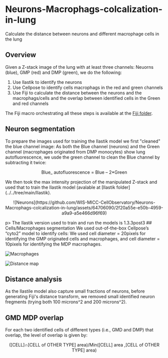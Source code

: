 # Neurons-Macrophags-colcalization-in-lung
Calculate the distance between neurons and different macrophage cells in the lung
## Overview
Given a Z-stack image of the lung with at least three channels: Neuorns (blue), GMP (red) and DMP (green), we do the following:
1. Use Ilastik to identify the neurons
2. Use Cellpose to identify cells macrophags in the red and green channels
3. Use Fiji to calculate the distance between the neurons and the macrophags/cells and the overlap between identified cells in the Green and red channels

The Fiji macro orchestrating all these steps is available at the [Fiji folder](../../tree/main/Fiji).

## Neuron segmentation
To prepare the images used for training the Ilastik model we first "cleaned" the blue channel image: As both the Blue channel (neurons) and the Green channel (macrophages originated from DMP monocytes) show lung autofluorescence, we usde the green channel to clean the Blue channel by subtracting it twice:
<p align="center">Blue_ autofluorescence = Blue – 2*Green</p>
We then took the max intensity projection of the manipulated Z-stack and used that to train the Ilastik model (avalable at [Ilastik folder](../../tree/main/Ilastik).
<p align="center">
![Neurons](https://github.com/WIS-MICC-CellObservatory/Neurons-Macrophags-colcalization-in-lung/assets/64706090/2f20a55e-e50b-4959-a9a9-a5e466d96f69)
</p>p>
The Ilastik version used to train and run the models is 1.3.3post3
## Cells/Macrophages segmentation
We used out-of-the-box Cellpose’s “cyto2” model to identify cells: We used cell diameter = 20pixels for identifying the GMP originated cells and macrophages, and cell diameter = 10pixels for identifying the MDP macrophages.

![Macrophages](https://github.com/WIS-MICC-CellObservatory/Neurons-Macrophags-colcalization-in-lung/assets/64706090/ba562be6-c9dd-4514-b874-25dfa0aa6ec9)

![Distance map](https://github.com/WIS-MICC-CellObservatory/Neurons-Macrophags-colcalization-in-lung/assets/64706090/439ee7b8-2b10-4c9a-916e-6b8c3f42b97b)

## Distance analysis
As the Ilastile model also capture small fractions of neurons, before generating Fiji's distance transform, we removed small identified neuron fregments (trying both 100 microns^2 and 200 microns^2). 

## GMD MDP overlap 
For each two identified cells of different types (i.e., GMD and DMP) that overlap, the level of overlap is given by:
<p align="center">([CELL]∩[CELL of OTHER TYPE] area)/Min([CELL] area ,[CELL of OTHER TYPE] area)</p> 

